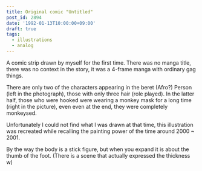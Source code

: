 ```yaml
---
title: Original comic "Untitled"
post_id: 2894
date: '1992-01-13T10:00:00+09:00'
draft: true
tags:
  - illustrations
  - analog
---
```


A comic strip drawn by myself for the first time. There was no manga title, there was no context in the story, it was a 4-frame manga with ordinary gag things.

There are only two of the characters appearing in the beret (Afro?) Person (left in the photograph), those with only three hair (role played). In the latter half, those who were hooked were wearing a monkey mask for a long time (right in the picture), even even at the end, they were completely monkeysed.

Unfortunately I could not find what I was drawn at that time, this illustration was recreated while recalling the painting power of the time around 2000 ~ 2001.

By the way the body is a stick figure, but when you expand it is about the thumb of the foot. (There is a scene that actually expressed the thickness w)
